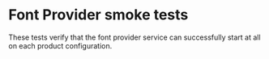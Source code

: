 # Font Provider smoke tests

These tests verify that the font provider service can successfully start at all
on each product configuration.